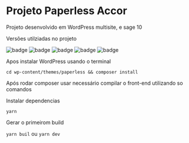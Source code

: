# Projeto Paperless Accor

Projeto desenvolvido em WordPress multisite, e sage 10

Versões utilziadas no projeto

![badge](https://img.shields.io/static/v1?label=php@8.2&message=Backend&color=blue)
![badge](https://img.shields.io/static/v1?label=Sage10&message=ThemeStarter&color=blue)
![badge](https://img.shields.io/static/v1?label=WordPress~>6&message=CMS&color=red)
![badge](https://img.shields.io/static/v1?label=yarn@1.22.17&message=packager-manager&color=blue)
![badge](https://img.shields.io/static/v1?label=node@18&message=runtime-builder&color=blue)

Apos instalar WordPress usando o terminal

`cd wp-content/themes/paperless && composer install`

Após rodar composer usar necessário compilar o front-end utilizando so comandos

Instalar dependencias

`yarn`

Gerar o primeirom build

`yarn buil` ou `yarn dev`

